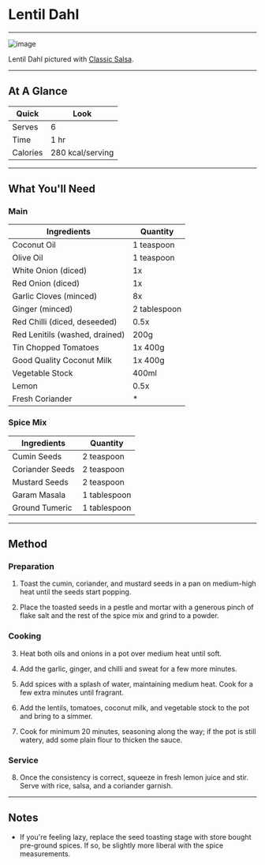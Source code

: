 # Lentil Dahl

---

![image](https://drive.google.com/uc?export=view&id=1wgNpJ5Y8XfwfvIM_kVZ_EPLn6pPzpT_H)

Lentil Dahl pictured with [Classic Salsa](https://github.com/DearCM1/Notes/blob/master/recipes/classic_salsa.md).

---

## At A Glance

Quick | Look
-- | --
Serves | 6
Time | 1 hr
Calories | 280 kcal/serving

---

## What You'll Need

### **Main**

Ingredients | Quantity
-- | --
Coconut Oil | 1 teaspoon
Olive Oil | 1 teaspoon
White Onion (diced) | 1x
Red Onion (diced) | 1x
Garlic Cloves (minced) | 8x
Ginger (minced) | 2 tablespoon
Red Chilli (diced, deseeded) | 0.5x
Red Lenitils (washed, drained) | 200g
Tin Chopped Tomatoes | 1x 400g
Good Quality Coconut Milk | 1x 400g
Vegetable Stock | 400ml
Lemon | 0.5x
Fresh Coriander | *

### **Spice Mix**

Ingredients | Quantity
-- | --
Cumin Seeds | 2 teaspoon
Coriander Seeds | 2 teaspoon
Mustard Seeds | 2 teaspoon
Garam Masala | 1 tablespoon
Ground Tumeric | 1 tablespoon

---

## Method

### **Preparation**

1. Toast the cumin, coriander, and mustard seeds in a pan on medium-high heat until the seeds start popping.

2. Place the toasted seeds in a pestle and mortar with a generous pinch of flake salt and the rest of the spice mix and grind to a powder.

### **Cooking**

3. Heat both oils and onions in a pot over medium heat until soft.

4. Add the garlic, ginger, and chilli and sweat for a few more minutes.

5. Add spices with a splash of water, maintaining medium heat. Cook for a few extra minutes until fragrant.

6. Add the lentils, tomatoes, coconut milk, and vegetable stock to the pot and bring to a simmer.

7. Cook for minimum 20 minutes, seasoning along the way; if the pot is still watery, add some plain flour to thicken the sauce.

### **Service**

8. Once the consistency is correct, squeeze in fresh lemon juice and stir. Serve with rice, salsa, and a coriander garnish.

---

## Notes

- If you're feeling lazy, replace the seed toasting stage with store bought pre-ground spices. If so, be slightly more liberal with the spice measurements.